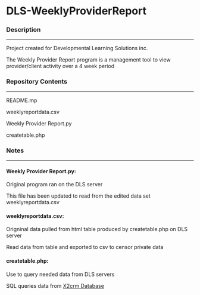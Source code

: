 # DLS-WeeklyProviderReport

###  Description
---

Project created for Developmental Learning Solutions inc. 
  
The Weekly Provider Report program is a management tool to view provider/client activity over a 4 week period
  


### Repository Contents
---

README.mp

weeklyreportdata.csv

Weekly Provider Report.py

createtable.php


### Notes
---

#### Weekly Provider Report.py:

Original program ran on the DLS server

This file has been updated to read from the edited data set weeklyreportdata.csv

#### weeklyreportdata.csv:
 
Origninal data pulled from html table produced by createtable.php on DLS server

Read data from table and exported to csv to censor private data
  
#### createtable.php:

Use to query needed data from DLS servers

SQL queries data from [X2crm Database](https://github.com/X2Engine/X2CRM)
